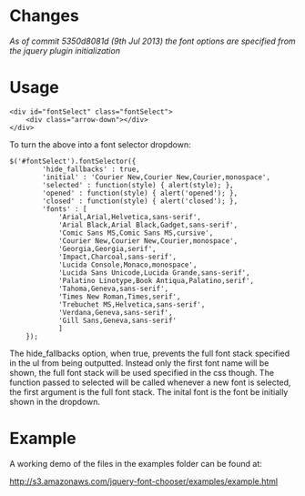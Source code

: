 # Changes

*As of commit 5350d8081d (9th Jul 2013) the font options are specified from the jquery plugin initialization*

# Usage

	<div id="fontSelect" class="fontSelect">
		<div class="arrow-down"></div>
	</div>


To turn the above into a font selector dropdown:

	$('#fontSelect').fontSelector({
			'hide_fallbacks' : true,
			'initial' : 'Courier New,Courier New,Courier,monospace',
			'selected' : function(style) { alert(style); },
			'opened' : function(style) { alert('opened'); },
			'closed' : function(style) { alert('closed'); },
			'fonts' : [
				'Arial,Arial,Helvetica,sans-serif',
				'Arial Black,Arial Black,Gadget,sans-serif',
				'Comic Sans MS,Comic Sans MS,cursive',
				'Courier New,Courier New,Courier,monospace',
				'Georgia,Georgia,serif',
				'Impact,Charcoal,sans-serif',
				'Lucida Console,Monaco,monospace',
				'Lucida Sans Unicode,Lucida Grande,sans-serif',
				'Palatino Linotype,Book Antiqua,Palatino,serif',
				'Tahoma,Geneva,sans-serif',
				'Times New Roman,Times,serif',
				'Trebuchet MS,Helvetica,sans-serif',
				'Verdana,Geneva,sans-serif',
				'Gill Sans,Geneva,sans-serif'
				]
		});


The hide_fallbacks option, when true, prevents the full font stack specified in the ul from being outputted. Instead only the first font name will be shown, the full font stack will be used specified in the css though. The function passed to selected will be called whenever a new font is selected, the first argument is the full font stack. The inital font is the font be initially shown in the dropdown.

# Example

A working demo of the files in the examples folder can be found at:

http://s3.amazonaws.com/jquery-font-chooser/examples/example.html
